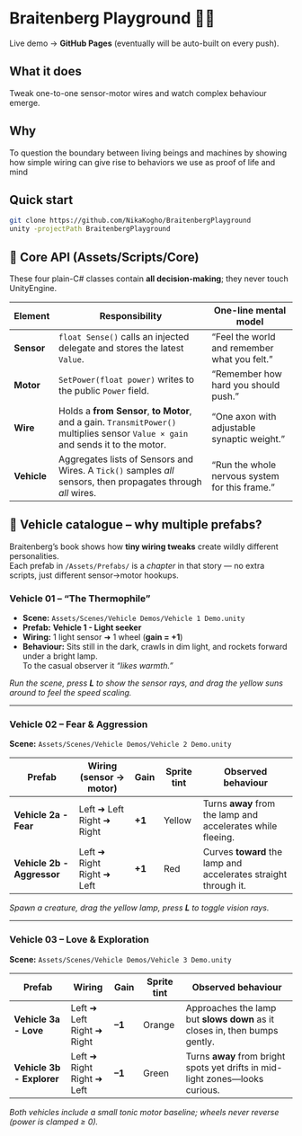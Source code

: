 # Braitenberg Playground 🧩🚗

Live demo → **GitHub Pages** (eventually will be auto-built on every push).

## What it does
Tweak one-to-one sensor-motor wires and watch complex behaviour emerge.

## Why
To question the boundary between living beings and machines by showing how simple wiring can give rise to behaviors we use as proof of life and mind

## Quick start
```bash
git clone https://github.com/NikaKogho/BraitenbergPlayground
unity -projectPath BraitenbergPlayground
```

## 🧠 Core API (Assets/Scripts/Core)

These four plain-C# classes contain **all decision-making**; they never touch UnityEngine.

| Element | Responsibility | One-line mental model |
|---------|----------------|-----------------------|
| **Sensor** | `float Sense()` calls an injected delegate and stores the latest `Value`. | “Feel the world and remember what you felt.” |
| **Motor** | `SetPower(float power)` writes to the public `Power` field. | “Remember how hard you should push.” |
| **Wire** | Holds a **from Sensor**, **to Motor**, and a gain. `TransmitPower()` multiplies sensor `Value × gain` and sends it to the motor. | “One axon with adjustable synaptic weight.” |
| **Vehicle** | Aggregates lists of Sensors and Wires. A `Tick()` samples *all* sensors, then propagates through *all* wires. | “Run the whole nervous system for this frame.” |

## 🚗 Vehicle catalogue – why multiple prefabs?

Braitenberg’s book shows how **tiny wiring tweaks** create wildly different personalities.  
Each prefab in `/Assets/Prefabs/` is a *chapter* in that story — no extra scripts, just different sensor→motor hookups.

### Vehicle 01 – “The Thermophile”
* **Scene:** `Assets/Scenes/Vehicle Demos/Vehicle 1 Demo.unity`
* **Prefab:** **Vehicle 1 - Light seeker**
* **Wiring:** 1 light sensor ➜ 1 wheel (**gain = +1**)
* **Behaviour:** Sits still in the dark, crawls in dim light, and rockets forward under a bright lamp.  
  To the casual observer it *“likes warmth.”*

_Run the scene, press **L** to show the sensor rays, and drag the yellow suns around to feel the speed scaling._

---

### Vehicle 02 – Fear & Aggression  
**Scene:** `Assets/Scenes/Vehicle Demos/Vehicle 2 Demo.unity`

| Prefab | Wiring (sensor → motor) | Gain | Sprite tint | Observed behaviour |
|--------|-------------------------|------|-------------|--------------------|
| **Vehicle 2a - Fear** | Left ➜ Left<br>Right ➜ Right | **+1** | Yellow | Turns **away** from the lamp and accelerates while fleeing. |
| **Vehicle 2b - Aggressor** | Left ➜ Right<br>Right ➜ Left | **+1** | Red | Curves **toward** the lamp and accelerates straight through it. |

*Spawn a creature, drag the yellow lamp, press **L** to toggle vision rays.*

---

### Vehicle 03 – Love & Exploration  
**Scene:** `Assets/Scenes/Vehicle Demos/Vehicle 3 Demo.unity`

| Prefab | Wiring | Gain | Sprite tint | Observed behaviour |
|--------|--------|------|-------------|--------------------|
| **Vehicle 3a - Love** | Left ➜ Left<br>Right ➜ Right | **–1** | Orange | Approaches the lamp but **slows down** as it closes in, then bumps gently. |
| **Vehicle 3b - Explorer** | Left ➜ Right<br>Right ➜ Left | **–1** | Green | Turns **away** from bright spots yet drifts in mid-light zones—looks curious. |

*Both vehicles include a small tonic motor baseline; wheels never reverse (power is clamped ≥ 0).*
